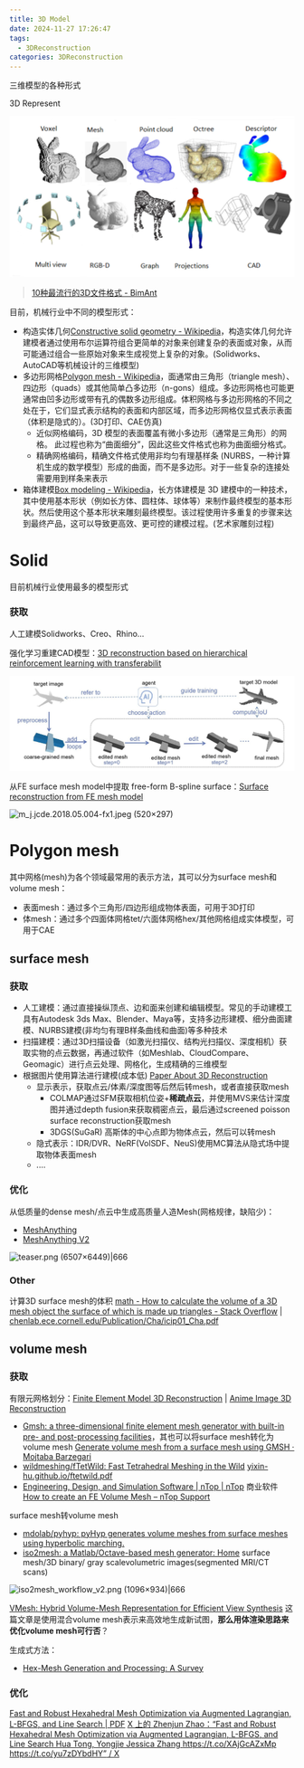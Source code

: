 ```yaml
---
title: 3D Model
date: 2024-11-27 17:26:47
tags:
  - 3DReconstruction
categories: 3DReconstruction
---
```


三维模型的各种形式

<!-- more -->

3D Represent

![image.png|555](https://raw.githubusercontent.com/qiyun71/Blog_images/main/MyBlogPic/202403/20241010195323.png)

> [10种最流行的3D文件格式 - BimAnt](http://www.bimant.com/blog/top10-popular-3d-file-formats/)

目前，机械行业中不同的模型形式：
- 构造实体几何[Constructive solid geometry - Wikipedia](https://en.wikipedia.org/wiki/Constructive_solid_geometry)，构造实体几何允许建模者通过使用布尔运算符组合更简单的对象来创建复杂的表面或对象，从而可能通过组合一些原始对象来生成视觉上复杂的对象。(Solidworks、AutoCAD等机械设计的三维模型)
- 多边形网格[Polygon mesh - Wikipedia](https://en.wikipedia.org/wiki/Polygon_mesh)，面通常由三角形（triangle mesh）、四边形（quads）或其他简单凸多边形（n-gons）组成。多边形网格也可能更通常由凹多边形或带有孔的偶数多边形组成。体积网格与多边形网格的不同之处在于，它们显式表示结构的表面和内部区域，而多边形网格仅显式表示表面（体积是隐式的）。(3D打印、CAE仿真)
  - 近似网格编码，3D 模型的表面覆盖有微小多边形（通常是三角形）的网格。 此过程也称为“曲面细分”，因此这些文件格式也称为曲面细分格式。
  - 精确网格编码，精确文件格式使用非均匀有理基样条 (NURBS，一种计算机生成的数学模型）形成的曲面，而不是多边形。对于一些复杂的连接处需要用到样条来表示 
- 箱体建模[Box modeling - Wikipedia](https://en.wikipedia.org/wiki/Box_modeling)，长方体建模是 3D 建模中的一种技术，其中使用基本形状（例如长方体、圆柱体、球体等）来制作最终模型的基本形状。然后使用这个基本形状来雕刻最终模型。该过程使用许多重复的步骤来达到最终产品，这可以导致更高效、更可控的建模过程。(艺术家雕刻过程)

# Solid

目前机械行业使用最多的模型形式

### 获取

人工建模Solidworks、Creo、Rhino...

强化学习重建CAD模型：[3D reconstruction based on hierarchical reinforcement learning with transferabilit](https://content.iospress.com/download/integrated-computer-aided-engineering/ica230710?id=integrated-computer-aided-engineering%2Fica230710#page=4.49)

![image.png|444](https://raw.githubusercontent.com/qiyun71/Blog_images/main/MyBlogPic/202403/20241127191609.png)

从FE surface mesh model中提取 free-form B-spline surface：[Surface reconstruction from FE mesh model](https://watermark.silverchair.com/j.jcde.2018.05.004.pdf?token=AQECAHi208BE49Ooan9kkhW_Ercy7Dm3ZL_9Cf3qfKAc485ysgAAA18wggNbBgkqhkiG9w0BBwagggNMMIIDSAIBADCCA0EGCSqGSIb3DQEHATAeBglghkgBZQMEAS4wEQQMwUnyFsLtbCJdBtjiAgEQgIIDEp9LVU5TBBEEUkKl4THHIULKGCsKlH7EI7pdhfNxxfX3umFNAxqNhmlpCigHdbo7gx0CRKO_NA7al7Fy1LN_nNc8b4OhJseTFj_7XbJ-PyyNl7uZgXUZypV9xgU2ZDrY3B6nxfs8GDsGfL2ralz-H1HGGatgOG6FWENXD6pSOD6-pUp7h7-REU_he6dFVXQ9sQUuNL-vjOESZgOdsJ3l6kFmsLfcKy_jLGbdnnrVkYY-uasnWOSU0btcbstWj6RYa0AXu_gjXf4f54BEKLPh1jMhKlJMaooADaL76r933yPRWJQJ-qGIlqqPNUoGJrJ5GBFNwud2le0y5BRJZQb3xBMFT8DrAKc1sw86ANa1jsuoqdOhSyueemJcVexQTo9ZS8J21YlAyTkQ09nQMpmBMsTwIRQq1nLsx7ZbShkOUj8W-1ocoPGb0H78t_XJcFEuFyJdryIc9skBF2AYGeSfmrromZvXc4Z34X5tVZtdJx29mLhIcrXb7KLdSnYDH0lM8XYt97bI1cceATNUcIFaSWKiIGerFIzCe4uoNrjX2MdaLTX8054um36E5XEWY7y6CvNK7jNjevSbdhJholMYAwuAJs76CuGHiALBg-6l6Qra6dRTC4B3cDalc8aIzMqQ3Sd_qjkJ_Sp315znKRRnJoYPTWLrd2S6y2in5k3KPTxrb7Ijs0-8bsaYbvwRtkWRwx-DW62UwNQHhszOBr0o9iaAxYm2GLTKc-EWp5ZeBfmlTLnEyjzQsjWJl1KwzNxt98o8DEreSjOfogI2mt3kL_QC-GFKYK3SyaWO5NdVcyTDi7dFbGgi1ptl8TVyBKEuPHLuSAEdUo4OK6CLCh8TZido1zMpbp3vZGUquDR2VTNJIRS2kzd9kdf5jKEnZyaLf9qCmEXNCEDn_qmWvtPwPMMfMWfFkVrv9bPsFcnKDVrhdgLA-NqIxbtF3iz03j0MZTRlvxnl1Aeh6Yl1s3jjAM8YJO-A_hAV6M8x0pnalcSnQHbfw5KuxR3J_fTdrRfDBKJ8hQc-ZZZ8DnNzQJAHq6IiZA)

![m_j.jcde.2018.05.004-fx1.jpeg (520×297)](https://oup.silverchair-cdn.com/oup/backfile/Content_public/Journal/jcde/6/2/10.1016_j.jcde.2018.05.004/4/m_j.jcde.2018.05.004-fx1.jpeg?Expires=1734581105&Signature=i7UokZKU8T5xAmC83tU~dAHWaA-7um29yiNNZeaPzn4KaXilULv7WShmgCXG2Uvb0Kmflw5lCCJIjZXo9nzfyv25KMqbCfwn82lMiE0vhUVaQfIQlIpU7L~RqIPQDZynWOEYHv~8v-G65Pd7vumZOcuwA5UU~ZkZbd6WyOfu8e6gxqEB2GwIe9IyriC~cyVQt1R6bEyV6j8QhyZ3E62IGtWR5F-JcJ8-fj2fiuohaDrLRb1DXknn7fcDwtjVgqiARuth9axhnLS-6rGWuqUWqMjeeilknqbbprToQ~yar-rauzMqa44S-kgc7r0LlkS5x~o14GeGzaEa8~WbJ92EZw__&Key-Pair-Id=APKAIE5G5CRDK6RD3PGA)

# Polygon mesh

其中网格(mesh)为各个领域最常用的表示方法，其可以分为surface mesh和volume mesh：
- 表面mesh：通过多个三角形/四边形组成物体表面，可用于3D打印
- 体mesh：通过多个四面体网格tet/六面体网格hex/其他网格组成实体模型，可用于CAE

## surface mesh

### 获取

- 人工建模：通过直接操纵顶点、边和面来创建和编辑模型。常见的手动建模工具有Autodesk 3ds Max、Blender、Maya等，支持多边形建模、细分曲面建模、NURBS建模(非均匀有理B样条曲线和曲面)等多种技术
- 扫描建模：通过3D扫描设备（如激光扫描仪、结构光扫描仪、深度相机）获取实物的点云数据，再通过软件（如Meshlab、CloudCompare、Geomagic）进行点云处理、网格化，生成精确的三维模型
- 根据图片使用算法进行建模(成本低) [Paper About 3D Reconstruction](Paper%20About%203D%20Reconstruction.md)
  - 显示表示，获取点云/体素/深度图等后然后转mesh，或者直接获取mesh
    - COLMAP通过SFM获取相机位姿+**稀疏点云**，并使用MVS来估计深度图并通过depth fusion来获取稠密点云，最后通过screened poisson surface reconstruction获取mesh
    - 3DGS(SuGaR) 高斯体的中心点即为物体点云，然后可以转mesh
  - 隐式表示：IDR/DVR、NeRF(VolSDF、NeuS)使用MC算法从隐式场中提取物体表面mesh
  - ....

### 优化

从低质量的dense mesh/点云中生成高质量人造Mesh(网格规律，缺陷少)：
- [MeshAnything](https://buaacyw.github.io/mesh-anything/)
- [MeshAnything V2](https://buaacyw.github.io/meshanything-v2/)

![teaser.png (6507×6449)|666](https://buaacyw.github.io/meshanything-v2/teaser.png)


### Other

计算3D surface mesh的体积
[math - How to calculate the volume of a 3D mesh object the surface of which is made up triangles - Stack Overflow](https://stackoverflow.com/questions/1406029/how-to-calculate-the-volume-of-a-3d-mesh-object-the-surface-of-which-is-made-up) | [chenlab.ece.cornell.edu/Publication/Cha/icip01_Cha.pdf](http://chenlab.ece.cornell.edu/Publication/Cha/icip01_Cha.pdf)

## volume mesh

### 获取

有限元网格划分：[Finite Element Model 3D Reconstruction](Finite%20Element%20Model%203D%20Reconstruction.md) | [Anime Image 3D Reconstruction](Anime%20Image%203D%20Reconstruction.md)
- [Gmsh: a three-dimensional finite element mesh generator with built-in pre- and post-processing facilities](https://gmsh.info/)，其也可以将surface mesh转化为volume mesh [Generate volume mesh from a surface mesh using GMSH · Mojtaba Barzegari](https://mbarzegary.github.io/2022/06/27/surface-to-volume-mesh-using-gmsh/)
- [wildmeshing/fTetWild: Fast Tetrahedral Meshing in the Wild](https://github.com/wildmeshing/fTetWild) [yixin-hu.github.io/ftetwild.pdf](https://yixin-hu.github.io/ftetwild.pdf)
- [Engineering, Design, and Simulation Software | nTop | nTop](https://www.ntop.com/software/products/) 商业软件 [How to create an FE Volume Mesh – nTop Support](https://support.ntop.com/hc/en-us/articles/360037005234-How-to-create-an-FE-Volume-Mesh)

surface mesh转volume mesh
- [mdolab/pyhyp: pyHyp generates volume meshes from surface meshes using hyperbolic marching.](https://github.com/mdolab/pyhyp)
- [iso2mesh: a Matlab/Octave-based mesh generator: Home](https://iso2mesh.sourceforge.net/cgi-bin/index.cgi) surface mesh/3D binary/ gray scalevolumetric images(segmented MRI/CT scans)

![iso2mesh_workflow_v2.png (1096×934)|666](https://iso2mesh.sourceforge.net/upload/iso2mesh_workflow_v2.png)

[VMesh: Hybrid Volume-Mesh Representation for Efficient View Synthesis](https://bennyguo.github.io/vmesh/)
这篇文章是使用混合volume mesh表示来高效地生成新试图，**那么用体渲染思路来优化volume mesh可行否**？

生成式方法：
- [Hex-Mesh Generation and Processing: A Survey](https://dl.acm.org/doi/pdf/10.1145/3554920)


### 优化

[Fast and Robust Hexahedral Mesh Optimization via Augmented Lagrangian, L-BFGS, and Line Search | PDF](https://arxiv.org/pdf/2410.11656)
[X 上的 Zhenjun Zhao：“Fast and Robust Hexahedral Mesh Optimization via Augmented Lagrangian, L-BFGS, and Line Search Hua Tong, Yongjie Jessica Zhang https://t.co/XAjGcAZxMp https://t.co/yu7zDYbdHY” / X](https://x.com/zhenjun_zhao/status/1846392374425276748)

